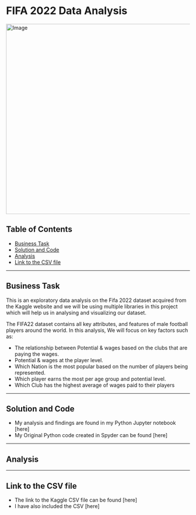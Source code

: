 # FIFA 2022 Data Analysis

<img src="https://github.com/KennethManzi1/Data-Analysis-projects/assets/120513764/57199a3d-2d7f-44bb-92a2-4895ea28685b" 
alt="Image" width="700" height="520">


## Table of Contents
- [Business Task](#business-task)
- [Solution and Code](#Solution-and-Code)
- [Analysis](#Analysis)
- [Link to the CSV file](#Link-to-the-CSV-file)

***

## Business Task

This is an exploratory data analysis on the Fifa 2022 dataset acquired from the Kaggle website and we will be using multiple libraries in this project which will help us in analysing and visualizing our dataset.

The FIFA22 dataset contains all key attributes, and features of male football players around the world. In this analysis, We will focus on key factors such as:
- The relationship between Potential & wages based on the clubs that are paying the wages.
- Potential & wages at the player level.
- Which Nation is the most popular based on the number of players being represented.
- Which player earns the most per age group and potential level.
- Which Club has the highest average of wages paid to their players





***

## Solution and Code

- My analysis and findings are found in my Python Jupyter notebook [here]
- My Original Python code created in Spyder can be found [here]


***

## Analysis 




***

## Link to the CSV file
- The link to the Kaggle CSV file can be found [here]
- I have also included the CSV [here]





